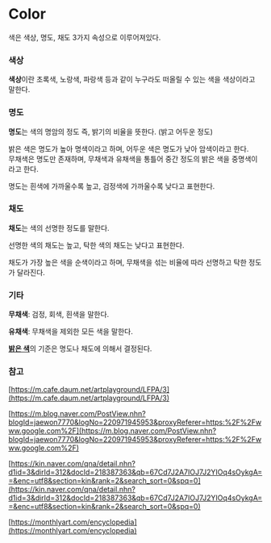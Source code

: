# Color

색은 색상, 명도, 채도 3가지 속성으로 이루어져있다.

### 색상
**색상**이란 초록색, 노랑색, 파랑색 등과 같이 누구라도 떠올릴 수 있는 색을 색상이라고 말한다.

### 명도
**명도**는 색의 명암의 정도 즉, 밝기의 비율을 뜻한다. (밝고 어두운 정도)

밝은 색은 명도가 높아 명색이라고 하며, 어두운 색은 명도가 낮아 암색이라고 한다.<br>
무채색은 명도만 존재하며, 무채색과 유채색을 통틀어 중간 정도의 밝은 색을 중명색이라고 한다.

명도는 흰색에 가까울수록 높고, 검정색에 가까울수록 낮다고 표현한다.


### 채도
**채도**는 색의 선명한 정도를 말한다.

선명한 색의 채도는 높고, 탁한 색의 채도는 낮다고 표현한다.

채도가 가장 높은 색을 순색이라고 하며, 무채색을 섞는 비율에 따라 선명하고 탁한 정도가 달라진다.


### 기타
**무채색**: 검정, 회색, 흰색을 말한다.

**유채색**: 무채색을 제외한 모든 색을 말한다.

<strong style="text-decoration: underline;">밝은 색</strong>의 기준은 명도나 채도에 의해서 결정된다.


### 참고
[https://m.cafe.daum.net/artplayground/LFPA/3](https://m.cafe.daum.net/artplayground/LFPA/3)

[https://m.blog.naver.com/PostView.nhn?blogId=jaewon7770&logNo=220971945953&proxyReferer=https:%2F%2Fwww.google.com%2F](https://m.blog.naver.com/PostView.nhn?blogId=jaewon7770&logNo=220971945953&proxyReferer=https:%2F%2Fwww.google.com%2F)

[https://kin.naver.com/qna/detail.nhn?d1id=3&dirId=312&docId=218387363&qb=67Cd7J2A7IOJ7J2YIOq4sOykgA==&enc=utf8&section=kin&rank=2&search_sort=0&spq=0](https://kin.naver.com/qna/detail.nhn?d1id=3&dirId=312&docId=218387363&qb=67Cd7J2A7IOJ7J2YIOq4sOykgA==&enc=utf8&section=kin&rank=2&search_sort=0&spq=0)

[https://monthlyart.com/encyclopedia](https://monthlyart.com/encyclopedia)
